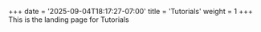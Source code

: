 +++
date = '2025-09-04T18:17:27-07:00'
title = 'Tutorials'
weight = 1
+++
This is the landing page for Tutorials
